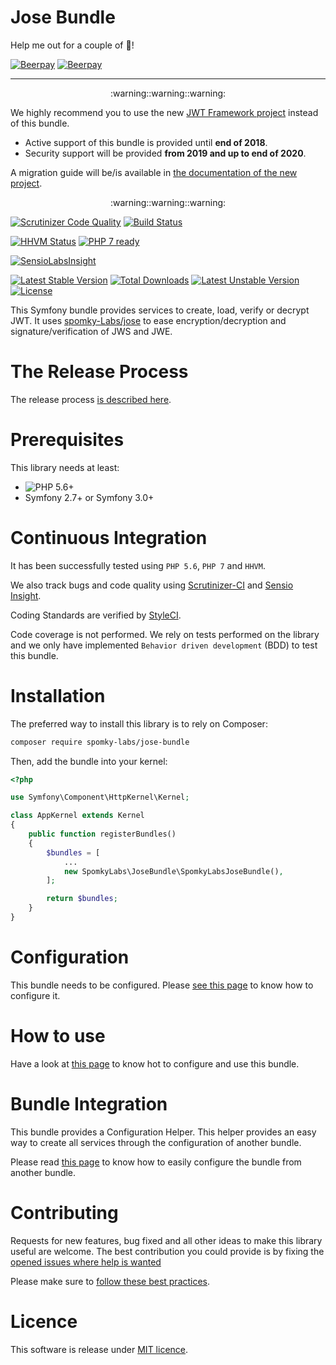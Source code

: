 Jose Bundle
===========

Help me out for a couple of :beers:!

[![Beerpay](https://beerpay.io/Spomky-Labs/jose/badge.svg?style=beer-square)](https://beerpay.io/Spomky-Labs/jose)  [![Beerpay](https://beerpay.io/Spomky-Labs/jose/make-wish.svg?style=flat-square)](https://beerpay.io/Spomky-Labs/jose?focus=wish)

----

<p align="center">:warning::warning::warning:</p>

We highly recommend you to use the new [JWT Framework project](https://travis-ci.org/web-token/jwt-framework) instead of this bundle.

* Active support of this bundle is provided until **end of 2018**.
* Security support will be provided **from 2019 and up to end of 2020**.

A migration guide will be/is available in [the documentation of the new project](https://web-token.spomky-labs.com/migration/spomky-labs-jose/).

<p align="center">:warning::warning::warning:</p>

[![Scrutinizer Code Quality](https://scrutinizer-ci.com/g/Spomky-Labs/jose-bundle/badges/quality-score.png?b=master)](https://scrutinizer-ci.com/g/Spomky-Labs/jose-bundle/?branch=master)
[![Build Status](https://travis-ci.org/Spomky-Labs/jose-bundle.svg?branch=master)](https://travis-ci.org/Spomky-Labs/jose-bundle)

[![HHVM Status](http://hhvm.h4cc.de/badge/Spomky-Labs/jose-bundle.png)](http://hhvm.h4cc.de/package/Spomky-Labs/jose-bundle)
[![PHP 7 ready](http://php7ready.timesplinter.ch/Spomky-Labs/jose-bundle/badge.svg)](https://travis-ci.org/Spomky-Labs/jose-bundle)

[![SensioLabsInsight](https://insight.sensiolabs.com/projects/5398e4ca-1a48-4186-9410-f44f3f850a05/big.png)](https://insight.sensiolabs.com/projects/5398e4ca-1a48-4186-9410-f44f3f850a05)

[![Latest Stable Version](https://poser.pugx.org/Spomky-Labs/jose-bundle/v/stable.png)](https://packagist.org/packages/Spomky-Labs/jose-bundle)
[![Total Downloads](https://poser.pugx.org/Spomky-Labs/jose-bundle/downloads.png)](https://packagist.org/packages/Spomky-Labs/jose-bundle)
[![Latest Unstable Version](https://poser.pugx.org/Spomky-Labs/jose-bundle/v/unstable.png)](https://packagist.org/packages/Spomky-Labs/jose-bundle)
[![License](https://poser.pugx.org/Spomky-Labs/jose-bundle/license.png)](https://packagist.org/packages/Spomky-Labs/jose-bundle)

This Symfony bundle provides services to create, load, verify or decrypt JWT.
It uses [spomky-Labs/jose](https://github.com/Spomky-Labs/jose) to ease encryption/decryption and signature/verification of JWS and JWE.

# The Release Process

The release process [is described here](doc/Release.md).

# Prerequisites

This library needs at least:
* ![PHP 5.6+](https://img.shields.io/badge/PHP-5.6%2B-ff69b4.svg)
* Symfony 2.7+ or Symfony 3.0+

# Continuous Integration

It has been successfully tested using `PHP 5.6`, `PHP 7` and `HHVM`.

We also track bugs and code quality using [Scrutinizer-CI](https://scrutinizer-ci.com/g/Spomky-Labs/jose-bundle/) and [Sensio Insight](https://insight.sensiolabs.com/projects/5398e4ca-1a48-4186-9410-f44f3f850a05).

Coding Standards are verified by [StyleCI](https://styleci.io/repos/28856829).

Code coverage is not performed.
We rely on tests performed on the library and we only have implemented `Behavior driven development` (BDD) to test this bundle. 

# Installation

The preferred way to install this library is to rely on Composer:

```sh
composer require spomky-labs/jose-bundle
```

Then, add the bundle into your kernel:

```php
<?php

use Symfony\Component\HttpKernel\Kernel;

class AppKernel extends Kernel
{
    public function registerBundles()
    {
        $bundles = [
            ...
            new SpomkyLabs\JoseBundle\SpomkyLabsJoseBundle(),
        ];

        return $bundles;
    }
}
```

# Configuration

This bundle needs to be configured. Please [see this page](Resources/doc/Configuration.md) to know how to configure it.

# How to use

Have a look at [this page](Resources/doc/Use.md) to know hot to configure and use this bundle.

# Bundle Integration

This bundle provides a Configuration Helper.
This helper provides an easy way to create all services through the configuration of another bundle.
 
Please read [this page](Resources/doc/config/configuration_helper.md) to know how to easily configure the bundle from another bundle.


# Contributing

Requests for new features, bug fixed and all other ideas to make this library useful are welcome.
The best contribution you could provide is by fixing the [opened issues where help is wanted](https://github.com/Spomky-Labs/JoseBundle/issues?q=is%3Aissue+is%3Aopen+label%3A%22help+wanted%22)

Please make sure to [follow these best practices](Resources/doc/Contributing.md).

# Licence

This software is release under [MIT licence](LICENSE).
